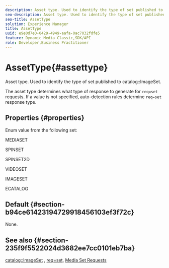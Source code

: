 ```yaml
---
description: Asset type. Used to identify the type of set published to catalog ImageSet.
seo-description: Asset type. Used to identify the type of set published to catalog ImageSet.
seo-title: AssetType
solution: Experience Manager
title: AssetType
uuid: e9e0d7e0-0429-4949-aafa-0ac7032fdfe5
feature: Dynamic Media Classic,SDK/API
role: Developer,Business Practitioner
---
```


# AssetType{#assettype}

Asset type. Used to identify the type of set published to catalog::ImageSet.

The asset type determines what type of response to generate for `req=set` requests. If a value is not specified, auto-detection rules determine `req=set` response type.

## Properties {#properties}

Enum value from the following set:

MEDIASET

SPINSET

SPINSET2D

VIDEOSET

IMAGESET

ECATALOG

## Default {#section-b94ce61423194729918456103ef3f72c}

None.

## See also {#section-235f9f5522024d3682ee7cc0101eb7ba}

[catalog::ImageSet](../../../../../../is-api/image-catalog/image-serving-api-ref/c-image-catalog-reference/c-image-svg-data-reference/c-image-data-reference/r-imageset-cat.md#reference-4764d347afd64afdaede9a74c7565256) , [req=set](/help/aem-is-ir-api/is-api/http-ref/image-serving-api-ref/c-http-protocol-reference/c-command-reference/r-req/r-req.md), [Media Set Requests](/help/aem-is-ir-api/is-api/http-ref/image-serving-api-ref/c-http-protocol-reference/c-syntax-and-features/r-media-set-requests.md) 
